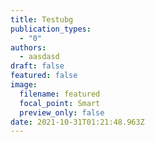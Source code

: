 ```yaml
---
title: Testubg
publication_types:
  - "0"
authors:
  - aasdasd
draft: false
featured: false
image:
  filename: featured
  focal_point: Smart
  preview_only: false
date: 2021-10-31T01:21:48.963Z
---
```

